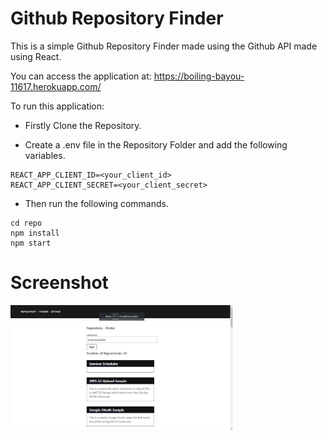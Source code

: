 # Github Repository Finder

This is a simple Github Repository Finder made using the Github API made using React.

You can access the application at: https://boiling-bayou-11617.herokuapp.com/

To run this application:

- Firstly Clone the Repository.

- Create a .env file in the Repository Folder and add the following variables.

```
REACT_APP_CLIENT_ID=<your_client_id>
REACT_APP_CLIENT_SECRET=<your_client_secret>
```

- Then run the following commands.

```
cd repo
npm install
npm start
```

# Screenshot

<img src="screenshot.png" height="200">
